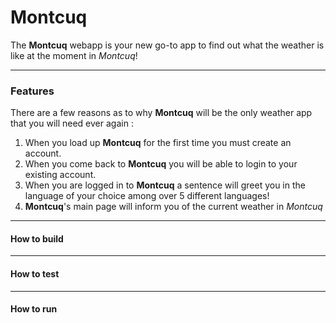 # Montcuq

The **Montcuq** webapp is your new go-to app to find out what the weather is like at the moment in _Montcuq_!
***
### Features
There are a few reasons as to why **Montcuq** will be the only weather app that you will need ever again :
1. When you load up **Montcuq** for the first time you must create an account.
2. When you come back to **Montcuq** you will be able to login to your existing account.
3. When you are logged in to **Montcuq** a sentence will greet you in the language of your choice among over 5 different languages!
4. **Montcuq**'s main page will inform you of the current weather in _Montcuq_
***
#### How to build 

***
#### How to test

***
#### How to run